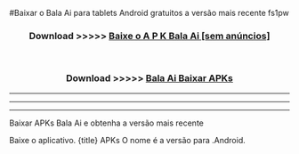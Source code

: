 #Baixar o Bala Ai   para tablets Android gratuitos a versão mais recente fs1pw


<div align="center">
<h3>Download >>>>> <a href="https://pt-web.web.app/?pt= Bala Ai ">Baixe o A P K Bala Ai  [sem anúncios]</a></h3><br>

<h3>Download >>>>> <a href="https://pt-web.web.app/?pt= Bala Ai ">Bala Ai  Baixar APKs</a></h3>
</div>

----------------------------------------------------------

----------------------------------------------------------

----------------------------------------------------------

Baixar APKs Bala Ai  e obtenha a versão mais recente

Baixe o aplicativo. {title} APKs O nome é a versão para .Android.


